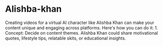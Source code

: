 # Alishba-khan
Creating videos for a virtual AI character like Alishba Khan can make your content unique and engaging across platforms. Here's how you can do it:  1. Concept: Decide on content themes. Alishba Khan could share motivational quotes, lifestyle tips, relatable skits, or educational insights. 

